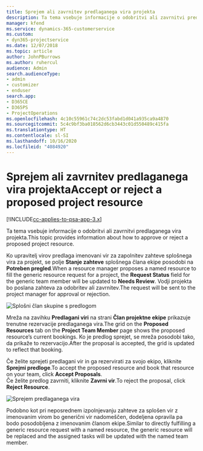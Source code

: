 ```yaml
---
title: Sprejem ali zavrnitev predlaganega vira projekta
description: Ta tema vsebuje informacije o odobritvi ali zavrnitvi predlaganega vira projekta.
manager: kfend
ms.service: dynamics-365-customerservice
ms.custom:
- dyn365-projectservice
ms.date: 12/07/2018
ms.topic: article
author: JohnPBurrows
ms.author: ruhercul
audience: Admin
search.audienceType:
- admin
- customizer
- enduser
search.app:
- D365CE
- D365PS
- ProjectOperations
ms.openlocfilehash: 4c10c55961c74c2dc53fabd1d041a935ca9a4870
ms.sourcegitcommit: 5c4c9bf3ba018562d6cb3443c01d550489c415fa
ms.translationtype: HT
ms.contentlocale: sl-SI
ms.lasthandoff: 10/16/2020
ms.locfileid: "4084920"
---
```

# <a name="accept-or-reject-a-proposed-project-resource"></a><span data-ttu-id="a7ba1-103">Sprejem ali zavrnitev predlaganega vira projekta</span><span class="sxs-lookup"><span data-stu-id="a7ba1-103">Accept or reject a proposed project resource</span></span>

[!INCLUDE[cc-applies-to-psa-app-3.x](../includes/cc-applies-to-psa-app-3x.md)]

<span data-ttu-id="a7ba1-104">Ta tema vsebuje informacije o odobritvi ali zavrnitvi predlaganega vira projekta.</span><span class="sxs-lookup"><span data-stu-id="a7ba1-104">This topic provides information about how to approve or reject a proposed project resource.</span></span>

<span data-ttu-id="a7ba1-105">Ko upravitelj virov predlaga imenovani vir za zapolnitev zahteve splošnega vira za projekt, se polje **Stanje zahteve** splošnega člana ekipe posodobi na **Potreben pregled**.</span><span class="sxs-lookup"><span data-stu-id="a7ba1-105">When a resource manager proposes a named resource to fill the generic resource request for a project, the **Request Status** field for the generic team member will be updated to **Needs Review**.</span></span> <span data-ttu-id="a7ba1-106">Vodji projekta bo poslana zahteva za odobritev ali zavrnitev.</span><span class="sxs-lookup"><span data-stu-id="a7ba1-106">The request will be sent to the project manager for approval or rejection.</span></span>

![Splošni član skupine s predlogom](media/RM-how-to-19.png)

<span data-ttu-id="a7ba1-108">Mreža na zavihku **Predlagani viri** na strani **Član projektne ekipe** prikazuje trenutne rezervacije predlaganega vira.</span><span class="sxs-lookup"><span data-stu-id="a7ba1-108">The grid on the **Proposed Resources** tab on the **Project Team Member** page shows the proposed resource’s current bookings.</span></span> <span data-ttu-id="a7ba1-109">Ko je predlog sprejet, se mreža posodobi tako, da prikaže to rezervacijo.</span><span class="sxs-lookup"><span data-stu-id="a7ba1-109">After the proposal is accepted, the grid is updated to reflect that booking.</span></span> 

<span data-ttu-id="a7ba1-110">Če želite sprejeti predlagani vir in ga rezervirati za svojo ekipo, kliknite **Sprejmi predloge**.</span><span class="sxs-lookup"><span data-stu-id="a7ba1-110">To accept the proposed resource and book that resource on your team, click **Accept Proposals**.</span></span>  
<span data-ttu-id="a7ba1-111">Če želite predlog zavrniti, kliknite **Zavrni vir**.</span><span class="sxs-lookup"><span data-stu-id="a7ba1-111">To reject the proposal, click **Reject Resource**.</span></span>

![Sprejem predlaganega vira](media/RM-how-to-20.png) 

<span data-ttu-id="a7ba1-113">Podobno kot pri neposrednem izpolnjevanju zahteve za splošen vir z imenovanim virom bo generični vir nadomeščen, dodeljena opravila pa bodo posodobljena z imenovanim članom ekipe.</span><span class="sxs-lookup"><span data-stu-id="a7ba1-113">Similar to directly fulfilling a generic resource request with a named resource, the generic resource will be replaced and the assigned tasks will be updated with the named team member.</span></span>
